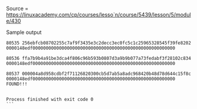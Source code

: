 
Source = https://linuxacademy.com/cp/courses/lesso`n/course/5439/lesson/5/module/430

Sample output

````
80535 256ebfcb08702255c7af9f3435e3c2decc3ec0fc5c1c25965328545f39fe8202 0000148edf000000000000000000000000000000000000000000000000000000

80536 ffa7b9b4a91be3dca4f806c96b593b0807d3a9b9b077a73fedabf3f28102c834 0000148edf000000000000000000000000000000000000000000000000000000

80537 000004a8d958cdbf2f71126820300cb5d7ab5a8adc968420b48d78d644c15f8c 0000148edf000000000000000000000000000000000000000000000000000000 FOUND!!!


Process finished with exit code 0
```